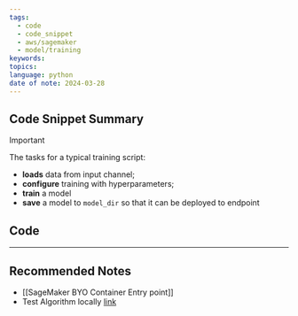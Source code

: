 ```yaml
---
tags:
  - code
  - code_snippet
  - aws/sagemaker
  - model/training
keywords: 
topics: 
language: python
date of note: 2024-03-28
---
```


## Code Snippet Summary

>[!important] 
>The tasks for a typical training script:
> - **loads** data from input channel;
> - **configure** training with hyperparameters;
> - **train** a model
> - **save** a model to `model_dir` so that it can be deployed to endpoint

## Code






-----------
##  Recommended Notes

- [[SageMaker BYO Container Entry point]]
- Test Algorithm locally [link](https://sagemaker-examples.readthedocs.io/en/latest/advanced_functionality/scikit_bring_your_own/scikit_bring_your_own.html#Testing-your-algorithm-on-your-local-machine-or-on-an-Amazon-SageMaker-notebook-instance)